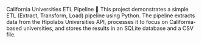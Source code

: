 California Universities ETL Pipeline 🚀
This project demonstrates a simple ETL (Extract, Transform, Load) pipeline using Python. The pipeline extracts data from the Hipolabs Universities API, processes it to focus on California-based universities, and stores the results in an SQLite database and a CSV file.
